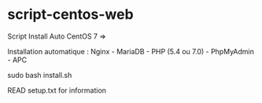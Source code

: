 # script-centos-web
Script Install Auto CentOS 7 => 

Installation automatique : Nginx - MariaDB - PHP (5.4 ou 7.0) - PhpMyAdmin - APC


sudo bash install.sh


READ setup.txt for information


